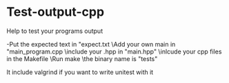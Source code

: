 # Test-output-cpp
Help to test your programs output

-Put the expected text in "expect.txt
\Add your own main in "main_program.cpp
\include your .hpp in "main.hpp"
\inlcude your cpp files in the Makefile
\Run make
\the binary name is "tests"

It include valgrind if you want to write unitest with it
